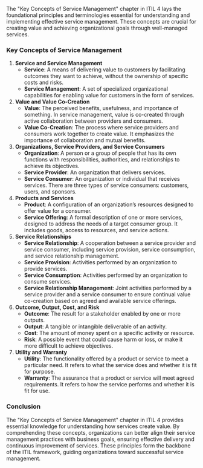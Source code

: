 The "Key Concepts of Service Management" chapter in ITIL 4 lays the foundational principles and terminologies essential for understanding and implementing effective service management. These concepts are crucial for creating value and achieving organizational goals through well-managed services.

### Key Concepts of Service Management

1. **Service and Service Management**
    - **Service**: A means of delivering value to customers by facilitating outcomes they want to achieve, without the ownership of specific costs and risks.
    - **Service Management**: A set of specialized organizational capabilities for enabling value for customers in the form of services.
2. **Value and Value Co-Creation**
    - **Value**: The perceived benefits, usefulness, and importance of something. In service management, value is co-created through active collaboration between providers and consumers.
    - **Value Co-Creation**: The process where service providers and consumers work together to create value. It emphasizes the importance of collaboration and mutual benefits.
3. **Organizations, Service Providers, and Service Consumers**
    - **Organization**: A person or a group of people that has its own functions with responsibilities, authorities, and relationships to achieve its objectives.
    - **Service Provider**: An organization that delivers services.
    - **Service Consumer**: An organization or individual that receives services. There are three types of service consumers: customers, users, and sponsors.
4. **Products and Services**
    - **Product**: A configuration of an organization’s resources designed to offer value for a consumer.
    - **Service Offering**: A formal description of one or more services, designed to address the needs of a target consumer group. It includes goods, access to resources, and service actions.
5. **Service Relationships**
    - **Service Relationship**: A cooperation between a service provider and service consumer, including service provision, service consumption, and service relationship management.
    - **Service Provision**: Activities performed by an organization to provide services.
    - **Service Consumption**: Activities performed by an organization to consume services.
    - **Service Relationship Management**: Joint activities performed by a service provider and a service consumer to ensure continual value co-creation based on agreed and available service offerings.
6. **Outcome, Output, Cost, and Risk**
    - **Outcome**: The result for a stakeholder enabled by one or more outputs.
    - **Output**: A tangible or intangible deliverable of an activity.
    - **Cost**: The amount of money spent on a specific activity or resource.
    - **Risk**: A possible event that could cause harm or loss, or make it more difficult to achieve objectives.
7. **Utility and Warranty**
    - **Utility**: The functionality offered by a product or service to meet a particular need. It refers to what the service does and whether it is fit for purpose.
    - **Warranty**: The assurance that a product or service will meet agreed requirements. It refers to how the service performs and whether it is fit for use.

### Conclusion

The "Key Concepts of Service Management" chapter in ITIL 4 provides essential knowledge for understanding how services create value. By comprehending these concepts, organizations can better align their service management practices with business goals, ensuring effective delivery and continuous improvement of services. These principles form the backbone of the ITIL framework, guiding organizations toward successful service management.